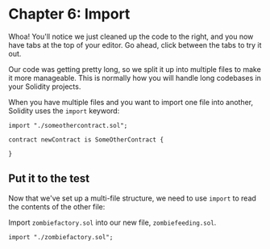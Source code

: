 # Chapter 6: Import

Whoa! You'll notice we just cleaned up the code to the right, and you now have tabs at the top of your editor. Go ahead, click between the tabs to try it out.

Our code was getting pretty long, so we split it up into multiple files to make it more manageable. This is normally how you will handle long codebases in your Solidity projects.

When you have multiple files and you want to import one file into another, Solidity uses the `import` keyword:

```solidity
import "./someothercontract.sol";

contract newContract is SomeOtherContract {

}
```
## Put it to the test

Now that we've set up a multi-file structure, we need to use `import` to read the contents of the other file:

Import `zombiefactory.sol` into our new file, `zombiefeeding.sol`.

```solidity
import "./zombiefactory.sol";
```
